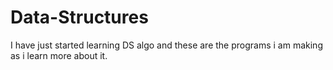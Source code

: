 # Data-Structures
I have just started learning DS algo and these are the programs i am making as i learn more about it.
